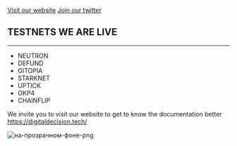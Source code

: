 [Visit our website](http://digitaldecision.tech) 
[Join our twitter](https://twitter.com/DigitDecision) 



## TESTNETS WE ARE LIVE 
_____
+ NEUTRON
+ DEFUND
+ GITOPIA
+ STARKNET
+ UPTICK
+ OKP4
+ CHAINFLIP

We invite you to visit our website to get to know the documentation better https://digitaldecision.tech/


![на-прозрачном-фоне-png](https://user-images.githubusercontent.com/58205039/202901279-953aae98-264f-4f20-a0bc-87e61461bf48.png)
